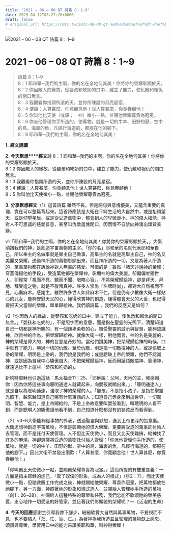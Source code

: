 ```yaml
---
title: "2021 – 06 – 08 QT 詩篇 8：1~9"
date: 2025-04-12T03:27:28+0800
draft: false
# original_url: https://cmtc.tw/2021-06-08-qt-%e8%a9%a9%e7%af%87-8%ef%bc%9a19
---
```


![2021 – 06 – 08 QT 詩篇 8：1\~9](/images/qt.jpg   "2021 – 06 – 08 QT 詩篇 8：1\~9")

# 2021 – 06 – 08 QT 詩篇 8：1\~9

> 詩篇 8：1\~9  
> 8：1 耶和華─我們的主啊，你的名在全地何其美！你將你的榮耀彰顯於天。  
> 8：2 你因敵人的緣故，從嬰孩和吃奶的口中，建立了能力，使仇敵和報仇的閉口無言。  
> 8：3 我觀看你指頭所造的天，並你所陳設的月亮星宿，  
> 8：4 便說：人算甚麼，你竟顧念他！世人算甚麼，你竟眷顧他！  
> 8：5 你叫他比天使（或譯：　神）微小一點，並賜他榮耀尊貴為冠冕。  
> 8：6 你派他管理你手所造的，使萬物，就是一切的牛羊、田野的獸、空中的鳥、海裏的魚，凡經行海道的，都服在他的腳下。  
> 8：9 耶和華─我們的主啊，你的名在全地何其美！

**1.** **經文誦讀**

**2. 今天默想****經文**詩 8：1 耶和華─我們的主啊，你的名在全地何其美！你將你的榮耀彰顯於天。  
8：2 你因敵人的緣故，從嬰孩和吃奶的口中，建立了能力，使仇敵和報仇的閉口無言。  
8：3 我觀看你指頭所造的天，並你所陳設的月亮星宿。  
8：4 便說：人算甚麼，你竟顧念他！世人算甚麼，你竟眷顧他！  
8：5 你叫他比天使微小一點，並賜他榮耀尊貴為冠冕。

**3. 分享默想經文**（1）這首詩篇 雖然不長，但是詞句與意境優美，又蘊含重要的真理，實在可以整篇背起來。這首詩應該是大衛在平時生活的大自然中，或是抬頭望天，或是仰望星辰、或是從受造萬物中，體會到人的卑微渺小、神的偉大權能，神對人不可思議的慈愛旨意，甚至叫仇敵羞愧閉口，因而情不自禁向神湧出頌贊美辭。

v1「耶和華─我們的主啊，你的名在全地何其美！你將你的榮耀彰顯於天。」大衛頌讚我們的神，是創造宇宙萬物的主宰。「你的名」耶和華的名就代表耶和華自己，所以奉主的名做事就是靠主自己做事，高舉主的名就是高舉主自己，神的名又美麗又榮耀，透過神所造的萬物彰顯出來，而且神所造的一切，又是為著人所造的，萬事萬物都在訴說神對人無盡的慈愛。可惜的是：雖然「諸天述說神的榮耀；穹蒼傳揚他的手段」，受造萬物都在榮耀神，彰顯神的偉大美麗。卻偏偏唯獨世人，卻經常「視而不見、聽而不聞、眼瞎心盲」，不將榮耀歸給神，卻是拜天、拜地、拜受造之物，就是不敬拜真神。許多人崇尚「名牌時尚」，卻對大自然視而不見，心裏麻木。感謝主，雖然許多世人如此麻木不仁，但是仍有少數像大衛一樣貼心的兒女，能夠安慰天父的心，懂得欣賞神的創造，懂得體會天父的大愛，也記得要把天父當得的榮耀，單單歸給神。我們讀詩篇 ，我們的反應又是如何？

v2「你因敵人的緣故，從嬰孩和吃奶的口中，建立了能力，使仇敵和報仇的閉口無言。」「嬰孩和吃奶的」，不是照字面的意思，而是指在聖靈的光照下，清楚知道自己一切都是神所賜的，有一個謙卑柔軟的心，領受聖靈的啟示與智慧，能夠認識神，欣賞神的作為，把榮耀歸給神。就像大衛一樣，對他而言，神的名是美麗的，神的榮耀是偉大的，神的旨意是奇妙的。當他們讚美神，把榮耀歸給神的時候，口中就有了能力，勝過一切的仇敵。至於仇敵，則是指一切敵擋神的人，或是偷取上帝的榮耀，明明是上帝的，我們說是我們的；或是虧缺上帝的榮耀，他們不認識神，或是因為自我中心驕傲自大、不把榮耀歸給神，反而用話語敵擋神、褻瀆神，就遠遠比不上這些「嬰孩和吃奶的」。

新約時耶穌也引過這話：馬太福音11：25，「耶穌說：父阿，天地的主，我感謝你！因為你將這些事向聰明通達人就藏起來，向嬰孩就顯出來。」，「聰明通達人」就是自以為聰明通達，強取了神的榮耀的人。「嬰孩」不是指小孩子，是指在聖靈光照下，越來越知道自己哪有什麼東西的人；知道自己赤身來到這世界，一切聰明、智慧、能力，是上帝賜給的。不是上帝故意要叫嬰孩看到，叫聰明的人看不到，而是聰明人的驕傲讓他看不到，自己知道什麼都沒有的嬰孩反而看得到。

（2）v3\~6大衛能夠從事物的外表，透過聖靈與默想，進到上帝更深的旨意裏。大衛思想神創造宇宙萬物，不但是彰顯祂的偉大榮耀，更要將受造的萬事託付給人去管理，而不是託付天使管理。人不但比天使微小，而且又比天使難搞，給神找了許多的麻煩，神卻選擇將受造的萬物託付給人管理：「你派他管理你手所造的，使萬物，就是一切的牛羊、田野的獸、空中的鳥、海裏的魚，凡經行海道的，都服在他的腳下。」因此大衛不禁發出讚歎：「人算甚麼，你竟顧念他！世人算甚麼，你竟眷顧他！」

「你叫他比天使微小一點，並賜他榮耀尊貴為冠冕。」這段所提的有雙重意義：一方面是指主耶穌的虛己，「取了奴僕的形象，成為人的樣式」（腓2：7），而比天使微小一點，但祂救贖工作完成之後，神就賜給他榮耀、尊貴作冠冕，把萬物都放在祂腳下。另一方面，神照著祂的形象和樣式造人，並賜給人管理祂手所造的萬物（創1：26\~28）。神賜給人這種特殊的尊榮和任務，我們怎能不歌頌祂的榮美慈愛，忠心地作一切受造的好管家，並且著我們彰顯祂的榮耀呢？—《活潑的生命》

**4. 今天的回應**感謝主引導我停下腳步，細細欣賞大自然與萬事萬物，不要視而不見，也不要陷入「茫、忙、盲、亡。」為著神為我所造並且管理的萬物獻上感恩、頌讚與尊榮，學習用口中的能力來讚美耶和華，叫神得榮耀！